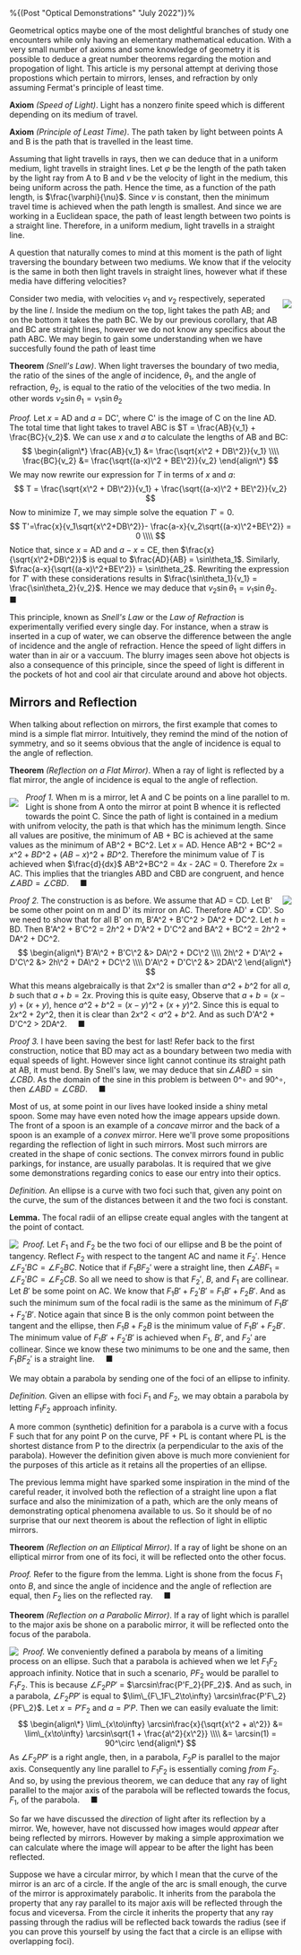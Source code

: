 <!--
("Optical Demonstrations" (july 16 2022) "blog/optics.html")
-->

%{(Post "Optical Demonstrations" "July 2022")}%

Geometrical optics maybe one of the most delightful branches of study one
encounters while only having an elementary mathematical education. With a very 
small number of axioms and some knowledge of geometry it is possible to deduce a
great number theorems regarding the motion and propogation of light. This 
article is my personal attempt at deriving those propostions which pertain to
mirrors, lenses, and refraction by only assuming Fermat's principle of least 
time.

**Axiom** *(Speed of Light)*. Light has a nonzero finite speed which is 
different depending on its medium of travel.

**Axiom** *(Principle of Least Time)*. The path taken by light between 
points A and B is the path that is travelled in the least time.

Assuming that light travells in rays, then we can deduce that in a uniform 
medium, light travells in straight lines. Let $\varphi$ be the length of the 
path taken by the light ray from A to B and $\nu$ be the velocity of light in 
the medium, this being uniform across the path. Hence the time, as a function
of the path length, is $\frac{\varphi}{\nu}$. Since $\nu$ is constant, then
the minimum travel time is achieved when the path length is smallest. And since
we are working in a Euclidean space, the path of least length between two points
is a straight line. Therefore, in a uniform medium, light travells in a straight
line.

A question that naturally comes to mind at this moment is the path of light 
traversing the boundary between two mediums. We know that if the velocity is
the same in both then light travels in straight lines, however what if these
media have differing velocities?

<img src='%{path}%/static/optics/snell.png' 
     align='right'
     style='padding: 10px 0px 10px 10px; max-width: 50%'>
Consider two media, with velocities $v_1$ and $v_2$ respectively, seperated
by the line *l*. Inside the medium on the top, light takes the path AB; and
on the bottom it takes the path BC. We by our previous corollary, that
AB and BC are straight lines, however we do not know any specifics about the
path ABC. We may begin to gain some understanding when we have succesfully
found the path of least time

**Theorem** *(Snell's Law)*. When light traverses the boundary of two media,
the ratio of the sines of the angle of incidence, $\theta_1$, and the angle of
refraction, $\theta_2$, is equal to the ratio of the velocities of the two 
media. In other words $v_2\sin\theta_1 = v_1\sin\theta_2$

*Proof.* Let $x$ = AD and $a$ = DC', where C' is the image of C on the line AD.
The total time that light takes to travel ABC is $T = \frac{AB}{v_1} + 
\frac{BC}{v_2}$. We can use $x$ and $a$ to calculate the lengths of AB and BC:
$$ \begin{align\*}
\frac{AB}{v_1} &= \frac{\sqrt{x\^2 + DB\^2}}{v_1} \\\\
\frac{BC}{v_2} &= \frac{\sqrt{(a-x)\^2 + BE\^2}}{v_2}
\end{align\*} $$
We may now rewrite our expression for $T$ in terms of $x$ and $a$:
$$ T = \frac{\sqrt{x\^2 + DB\^2}}{v_1} + \frac{\sqrt{(a-x)\^2 + BE\^2}}{v_2} $$
Now to minimize $T$, we may simple solve the equation $T' = 0$.
$$
T'=\frac{x}{v_1\sqrt{x\^2+DB\^2}}- \frac{a-x}{v_2\sqrt{(a-x)\^2+BE\^2}} = 0 \\\\
$$
Notice that, since $x$ = AD and $a-x$ = CE, then $\frac{x}{\sqrt{x\^2+DB\^2}}$
is equal to $\frac{AD}{AB} = \sin\theta_1$. Similarly, 
$\frac{a-x}{\sqrt{(a-x)\^2+BE\^2}} = \sin\theta_2$. Rewriting the expression
for $T'$ with these considerations results in $\frac{\sin\theta_1}{v_1} =
\frac{\sin\theta_2}{v_2}$. Hence we may deduce that $v_2\sin\theta_1 = 
v_1\sin\theta_2$. &nbsp;&nbsp;&nbsp; ■

This principle, known as *Snell's Law* or the *Law of Refraction* is 
experimentally verified every single day. For instance, when a straw is inserted
in a cup of water, we can observe the difference between the angle of incidence
and the angle of refraction. Hence the speed of light differs in water than in
air or a vaccuum. The blurry images seen above hot objects is also a consequence
of this principle, since the speed of light is different in the pockets of hot
and cool air that circulate around and above hot objects.

## Mirrors and Reflection

When talking about reflection on mirrors, the first example that comes to mind
is a simple flat mirror. Intuitively, they remind the mind of the notion of
symmetry, and so it seems obvious that the angle of incidence is equal to the
angle of reflection.

**Theorem** *(Reflection on a Flat Mirror)*. When a ray of light is reflected
by a flat mirror, the angle of incidence is equal to the angle of reflection.

<img src='%{path}%/static/optics/flat.png' 
     align='left'
     style='padding: 10px 10px 10px 0px; max-width: 50%'>
*Proof 1.* When m is a mirror, let A and C be points on a line parallel to m.
Light is shone from A onto the mirror at point B whence it is reflected towards
the point C. Since the path of light is contained in a medium with unifrom
velocity, the path is that which has the minimum length. Since all values are
positive, the minimum of AB + BC is achieved at the same values as the minimum
of AB^2 + BC^2. Let $x$ = AD. Hence AB^2 + BC^2 = $x\^2 + BD\^2 + (AB - x)\^2 + 
BD\^2$. Therefore the minimum value of $T$ is achieved when $\frac{d}{dx}$
AB^2+BC^2 = $4x$ - 2AC = $0$. Therefore $2x$ = AC. This implies that the 
triangles ABD and CBD are congruent, and hence $\angle ABD = \angle CBD$.
&nbsp;&nbsp;&nbsp; ■

<img src='%{path}%/static/optics/flat1.png' 
     align='right'
     style='padding: 0px 0px 0px 10px; max-width: 60%'>
*Proof 2.* The construction is as before. We assume that AD = CD. Let B' be some
other point on m and D' its mirror on AC. Therefore AD' $\neq$ CD'.  So we need 
to show that for all B' on m, B'A^2 + B'C^2 > DA^2 + DC^2.  Let $h$ = BD. Then
B'A^2 + B'C^2 = $2h\^2$ + D'A^2 + D'C^2 and BA^2 + BC^2 = $2h\^2$ + DA^2 + DC^2.
$$
\begin{align\*}
B'A\^2 + B'C\^2 &> DA\^2 + DC\^2 \\\\
2h\^2 + D'A\^2 + D'C\^2 &> 2h\^2 + DA\^2 + DC\^2 \\\\
D'A\^2 + D'C\^2 &> 2DA\^2
\end{align\*}
$$
What this means algebraically is that $2x\^2$ is smaller than $a\^2 + b\^2$ for
all $a, b$ such that $a + b = 2x$. Proving this is quite easy, Observe that
$a + b = (x-y) + (x+y)$, hence $a\^2 + b\^2 = (x-y)\^2 + (x+y)\^2$. Since this
is equal to $2x\^2 + 2y\^2$, then it is clear than $2x\^2 \lt a\^2 + b\^2$. And
as such D'A^2 + D'C^2 > 2DA^2.  &nbsp;&nbsp;&nbsp; ■

*Proof 3.* I have been saving the best for last! Refer back to the first 
construction, notice that BD may act as a boundary between two media with equal 
speeds of light. However since light cannot continue its straight path at AB, it
must bend. By Snell's law, we may deduce that $\sin\angle ABD = \sin\angle CBD$.
As the domain of the sine in this problem is between $0\^\circ$ and $90\^\circ$,
then $\angle ABD = \angle CBD$. &nbsp;&nbsp;&nbsp; ■

Most of us, at some point in our lives have looked inside a shiny metal spoon.
Some may have even noted how the image appears upside down. The front of a 
spoon is an example of a *concave* mirror and the back of a spoon is an example
of a *convex* mirror. Here we'll prove some propositions regarding the 
reflection of light in such mirrors. Most such mirrors are created in the shape
of conic sections. The convex mirrors found in public parkings, for instance,
are usually parabolas. It is required that we give some demonstrations regarding
conics to ease our entry into their optics.

*Definition.* An ellipse is a curve with two foci such that, given any point on
the curve, the sum of the distances between it and the two foci is constant.

**Lemma.** The focal radii of an ellipse create equal angles with the tangent at
the point of contact.

<img src='%{path}%/static/optics/ellipse.png' 
     align='left'
     style='padding: 0px 5px 0px 0px; max-width: 50%'>
*Proof.* Let $F_1$ and $F_2$ be the two foci of our ellipse and B be the point 
of tangency. Reflect $F_2$ with respect to the tangent AC and name it $F_2'$.
Hence $\angle F_2'BC = \angle F_2BC$. Notice that if $F_1BF_2'$ were a straight
line, then $\angle ABF_1 = \angle F_2'BC = \angle F_2CB$. So all we need to
show is that $F_2'$, $B$, and $F_1$ are collinear. Let $B'$ be some point on AC.
We know that $F_1B' + F_2'B'$ = $F_1B' + F_2B'$. And as such the minimum sum of
the focal radii is the same as the minimum of $F_1B' + F_2'B'$. Notice again 
that since B is the only common point between the tangent and the ellipse,
then $F_1B + F_2B$ is the minimum value of $F_1B' + F_2B'$. The minimum value of
$F_1B' + F_2'B'$ is achieved when $F_1$, $B'$, and $F_2'$ are collinear. Since
we know these two minimums to be one and the same, then $F_1BF_2'$ is a
straight line.  &nbsp;&nbsp;&nbsp; ■

We may obtain a parabola by sending one of the foci of an ellipse to infinity.

*Definition.* Given an ellipse with foci $F_1$ and $F_2$, we may obtain a 
parabola by letting $F_1F_2$ approach infinity.

A more common (synthetic) definition for a parabola is a curve with a focus F
such that for any point P on the curve, PF + PL is contant where PL is the
shortest distance from P to the directrix (a perpendicular to the axis of the
parabola). However the definition given above is much more convienient for the
purposes of this article as it retains all the properties of an ellipse.

The previous lemma might have sparked some inspiration in the mind of the 
careful reader, it involved both the reflection of a straight line upon a flat 
surface and also the minimization of a path, which are the only means of 
demonstrating optical phenomena available to us. So it should be of no surprise
that our next theorem is about the reflection of light in elliptic mirrors.

**Theorem** *(Reflection on an Elliptical Mirror)*. If a ray of light be shone
on an elliptical mirror from one of its foci, it will be reflected onto the 
other focus.

*Proof.* Refer to the figure from the lemma. Light is shone from the focus $F_1$
onto $B$, and since the angle of incidence and the angle of reflection are 
equal, then $F_2$ lies on the reflected ray. &nbsp;&nbsp;&nbsp; ■

**Theorem** *(Reflection on a Parabolic Mirror)*. If a ray of light which is
parallel to the major axis be shone on a parabolic mirror, it will be reflected
onto the focus of the parabola.

<img src='%{path}%/static/optics/parabola.png' 
     align='left'
     style='padding: 0px 5px 0px 0px; max-width: 40%'>
*Proof.* We conveniently defined a parabola by means of a limiting process on
an ellipse. Such that a parabola is achieved when we let $F_1F_2$ approach 
infinity. Notice that in such a scenario, $PF_2$ would be parallel to $F_1F_2$.
This is because $\angle F_2PP'$ = $\arcsin\frac{P'F_2}{PF_2}$.
And as such, in a parabola, $\angle F_2PP'$ is equal to
$\lim\_{F\_1F\_2\to\infty} \arcsin\frac{P'F\_2}{PF\_2}$. Let $x = P'F_2$ and
$a = P'P$. Then we can easily evaluate the limit:
$$
\begin{align\*}
\lim\_{x\to\infty} \arcsin\frac{x}{\sqrt{x\^2 + a\^2}} &=
\lim\_{x\to\infty} \arcsin\sqrt{1 + \frac{a\^2}{x\^2}} \\\\
&= \arcsin(1) = 90^\circ
\end{align\*}
$$
As $\angle F_2PP'$ is a right angle, then, in a parabola, $F_2P$ is parallel to
the major axis. Consequently any line parallel to $F_1F_2$ is essentially coming
*from* $F_2$. And so, by using the previous theorem, we can deduce that any ray 
of light parallel to the major axis of the parabola will be reflected towards 
the focus, $F_1$, of the parabola.  &nbsp;&nbsp;&nbsp; ■

So far we have discussed the *direction* of light after its reflection by a 
mirror. We, however, have not discussed how images would *appear* after being
reflected by mirrors. However by making a simple approximation we can calculate
where the image will appear to be after the light has been reflected.

Suppose we have a circular mirror, by which I mean that the curve of the mirror
is an arc of a circle. If the angle of the arc is small enough, the curve of
the mirror is approximately parabolic. It inherits from the parabola the 
property that any ray parallel to its major axis will be reflected through the 
focus and viceversa. From the circle it inherits the property that any ray 
passing through the radius will be reflected back towards the radius (see if you
can prove this yourself by using the fact that a circle is an ellipse with 
overlapping foci).
